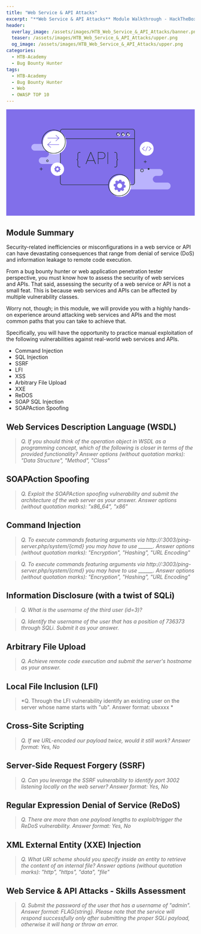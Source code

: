 ```yaml
---
title: "Web Service & API Attacks"
excerpt: "**Web Service & API Attacks** Module Walkthrough - HackTheBox Academy"
header:
  overlay_image: /assets/images/HTB_Web_Service_&_API_Attacks/banner.png
  teaser: /assets/images/HTB_Web_Service_&_API_Attacks/upper.png
  og_image: /assets/images/HTB_Web_Service_&_API_Attacks/upper.png
categories:
  - HTB-Academy
  - Bug Bounty Hunter
tags:
  - HTB-Academy
  - Bug Bounty Hunter
  - Web
  - OWASP TOP 10
---
```

![image-center](\assets\images\HTB_Web_Service_&_API_Attacks\upper.png)
## Module Summary

Security-related inefficiencies or misconfigurations in a web service or API can have devastating consequences that range from denial of service (DoS) and information leakage to remote code execution.

From a bug bounty hunter or web application penetration tester perspective, you must know how to assess the security of web services and APIs. That said, assessing the security of a web service or API is not a small feat. This is because web services and APIs can be affected by multiple vulnerability classes.

Worry not, though; in this module, we will provide you with a highly hands-on experience around attacking web services and APIs and the most common paths that you can take to achieve that.

Specifically, you will have the opportunity to practice manual exploitation of the following vulnerabilities against real-world web services and APIs.

  - Command Injection
  - SQL Injection
  - SSRF
  - LFI
  - XSS
  - Arbitrary File Upload
  - XXE
  - ReDOS
  - SOAP SQL Injection
  - SOAPAction Spoofing
  

## Web Services Description Language (WSDL)

>*Q. If you should think of the operation object in WSDL as a programming concept, which of the following is closer in terms of the provided functionality? Answer options (without quotation marks): "Data Structure", "Method", "Class"*

## SOAPAction Spoofing

>*Q. Exploit the SOAPAction spoofing vulnerability and submit the architecture of the web server as your answer. Answer options (without quotation marks): "x86_64", "x86"*

## Command Injection

>*Q. To execute commands featuring arguments via http://<TARGET IP>:3003/ping-server.php/system/{cmd} you may have to use ______. Answer options (without quotation marks): "Encryption", "Hashing", "URL Encoding"*

>*Q. To execute commands featuring arguments via http://<TARGET IP>:3003/ping-server.php/system/{cmd} you may have to use ______. Answer options (without quotation marks): "Encryption", "Hashing", "URL Encoding"*

## Information Disclosure (with a twist of SQLi)

>*Q. What is the username of the third user (id=3)?*

>*Q. Identify the username of the user that has a position of 736373 through SQLi. Submit it as your answer.*

## Arbitrary File Upload

>*Q. Achieve remote code execution and submit the server's hostname as your answer.*

## Local File Inclusion (LFI)

>*Q. Through the LFI vulnerability identify an existing user on the server whose name starts with "ub". Answer format: ubxxxx *

## Cross-Site Scripting

>*Q. If we URL-encoded our payload twice, would it still work? Answer format: Yes, No*

## Server-Side Request Forgery (SSRF)

>*Q. Can you leverage the SSRF vulnerability to identify port 3002 listening locally on the web server? Answer format: Yes, No*

## Regular Expression Denial of Service (ReDoS)

>*Q. There are more than one payload lengths to exploit/trigger the ReDoS vulnerability. Answer format: Yes, No*

## XML External Entity (XXE) Injection

>*Q. What URI scheme should you specify inside an entity to retrieve the content of an internal file? Answer options (without quotation marks): "http", "https", "data", "file"*

## Web Service & API Attacks - Skills Assessment

>*Q. Submit the password of the user that has a username of "admin". Answer format: FLAG{string}. Please note that the service will respond successfully only after submitting the proper SQLi payload, otherwise it will hang or throw an error.*
